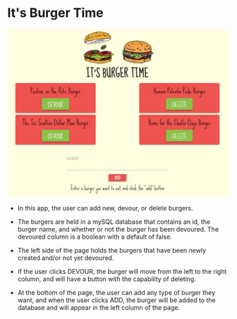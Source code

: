 # It's Burger Time

![Image of Burger Time Page](./public/assets/images/itsburgertime.png)

* In this app, the user can add new, devour, or delete burgers.

* The burgers are held in a mySQL database that contains an id, the burger name, and whether or not the burger has been devoured. The devoured column is a boolean with a default of false. 

* The left side of the page holds the burgers that have been newly created and/or not yet devoured. 

* If the user clicks DEVOUR, the burger will move from the left to the right column, and will have a button with the capability of deleting.

* At the bottom of the page, the user can add any type of burger they want, and when the user clicks ADD, the burger will be added to the database and will appear in the left column of the page. 